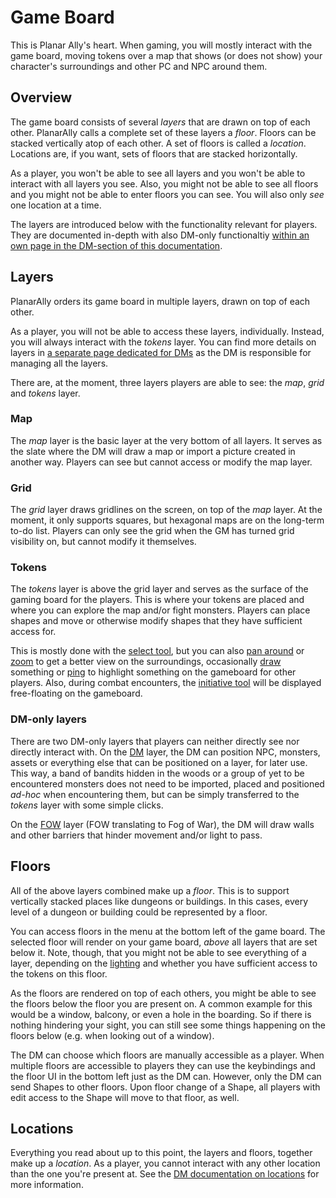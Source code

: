 # Game Board

This is Planar Ally's heart.
When gaming, you will mostly interact with the game board, moving tokens over a map that shows (or does not show) your character's surroundings and other PC and NPC around them.

## Overview

The game board consists of several _layers_ that are drawn on top of each other.
PlanarAlly calls a complete set of these layers a _floor_.
Floors can be stacked vertically atop of each other.
A set of floors is called a _location_.
Locations are, if you want, sets of floors that are stacked horizontally.

As a player, you won't be able to see all layers and you won't be able to interact with all layers you see.
Also, you might not be able to see all floors and you might not be able to enter floors you can see.
You will also only _see_ one location at a time.

The layers are introduced below with the functionality relevant for players.
They are documented in-depth with also DM-only functionaltiy [within an own page in the DM-section of this documentation](/docs/dm/layers/).

## Layers

PlanarAlly orders its game board in multiple layers, drawn on top of each other.

As a player, you will not be able to access these layers, individually.
Instead, you will always interact with the _tokens_ layer.
You can find more details on layers in [a separate page dedicated for DMs](/docs/dm/layers/) as the DM is responsible for managing all the layers.

There are, at the moment, three layers players are able to see: the _map_, _grid_ and _tokens_ layer.

### Map

The _map_ layer is the basic layer at the very bottom of all layers.
It serves as the slate where the DM will draw a map or import a picture created in another way.
Players can see but cannot access or modify the map layer.

### Grid

The _grid_ layer draws gridlines on the screen, on top of the _map_ layer.
At the moment, it only supports squares, but hexagonal maps are on the long-term to-do list.
Players can only see the grid when the GM has turned grid visibility on, but cannot modify it themselves.

### Tokens

The _tokens_ layer is above the grid layer and serves as the surface of the gaming board for the players.
This is where your tokens are placed and where you can explore the map and/or fight monsters.
Players can place shapes and move or otherwise modify shapes that they have sufficient access for.

This is mostly done with the [select tool](/docs/tools/select/), but you can also [pan around](/docs/tools/pan/) or [zoom](/docs/tools/zoom/) to get a better view on the surroundings, occasionally [draw](/docs/tools/draw/) something or [ping](/docs/tools/ping) to highlight something on the gameboard for other players.
Also, during combat encounters, the [initiative tool](/docs/tools/initiative) will be displayed free-floating on the gameboard.

### DM-only layers

There are two DM-only layers that players can neither directly see nor directly interact with.
On the [DM](/docs/dm/layers/#dm) layer, the DM can position NPC, monsters, assets or everything else that can be positioned on a layer, for later use.
This way, a band of bandits hidden in the woods or a group of yet to be encountered monsters does not need to be imported, placed and positioned _ad-hoc_ when encountering them, but can be simply transferred to the _tokens_ layer with some simple clicks.

On the [FOW](/docs/dm/layers/#fow) layer (FOW translating to Fog of War), the DM will draw walls and other barriers that hinder movement and/or light to pass.

## Floors

All of the above layers combined make up a _floor_.
This is to support vertically stacked places like dungeons or buildings.
In this cases, every level of a dungeon or building could be represented by a floor.

You can access floors in the menu at the bottom left of the game board.
The selected floor will render on your game board, _above_ all layers that are set below it.
Note, though, that you might not be able to see everything of a layer, depending on the [lighting](/docs/dm/light-shadows) and whether you have sufficient access to the tokens on this floor.

As the floors are rendered on top of each others, you might be able to see the floors below the floor you are present on.
A common example for this would be a window, balcony, or even a hole in the boarding.
So if there is nothing hindering your sight, you can still see some things happening on the floors below (e.g. when looking out of a window).

The DM can choose which floors are manually accessible as a player. When multiple floors are accessible to players they can use the keybindings and the floor UI in the bottom left just as the DM can.
However, only the DM can send Shapes to other floors.
Upon floor change of a Shape, all players with edit access to the Shape will move to that floor, as well.

## Locations

Everything you read about up to this point, the layers and floors, together make up a _location_.
As a player, you cannot interact with any other location than the one you're present at.
See the [DM documentation on locations](/docs/dm/locations/) for more information.
